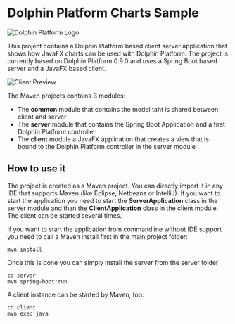 # Dolphin Platform Charts Sample

![Dolphin Platform Logo](http://www.guigarage.com/wordpress/wp-content/uploads/2015/10/logo.png)

This project contains a Dolphin Platform based client server application that shows how JavaFX charts can be used with Dolphin Platform.
The project is currently based on Dolphin Platform 0.9.0 and uses a Spring Boot based server and a JavaFX based client.  

![Client Preview](http://www.guigarage.com/wordpress/wp-content/uploads/2015/12/dolphin-charts.png)


The Maven projects contains 3 modules: 

* The __common__ module that contains the model taht is shared between client and server
* The __server__ module that contains the Spring Boot Application and a first Dolphin Platform controller 
* The __client__ module a JavaFX application that creates a view that is bound to the Dolphin Platform controller in the server module


## How to use it
The project is created as a Maven project. You can directly import it in any IDE that supports Maven (like Eclipse, Netbeans or IntelliJ).
If you want to start the application you need to start the __ServerApplication__ class in the server module and than the __ClientApplication__ class in the client module. The client can be started several times.

If you want to start the application from commandline without IDE support you need to call a Maven install first in the main project folder:

```
mvn install
```

Once this is done you can simply install the server from the server folder
```
cd server
mvn spring-boot:run
```

A client instance can be started by Maven, too:
```
cd client
mvn exec:java
```

